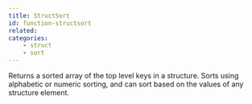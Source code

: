 ```yaml
---
title: StructSort
id: function-structsort
related:
categories:
    - struct
    - sort
---
```


Returns a sorted array of the top level keys in a structure.
        Sorts using alphabetic or numeric sorting, and can sort based
        on the values of any structure element.